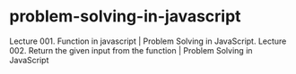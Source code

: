 # problem-solving-in-javascript

Lecture 001. Function in javascript | Problem Solving in JavaScript.
Lecture 002. Return the given input from the function | Problem Solving in JavaScript
